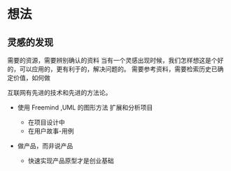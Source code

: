 想法
===========================================================

灵感的发现
-----------------------------------------------------------

需要的资源，需要辨别确认的资料
当有一个灵感出现时候，我们怎样想这是个好的，可以应用的，更有利于的，解决问题的。
需要参考资料，需要检索历史已确定价值，如何做


互联网有先进的技术和先进的方法论。


* 使用 Freemind ,UML 的图形方法 扩展和分析项目

  + 在项目设计中
  + 在用户故事-用例

* 做产品，而非说产品

  + 快速实现产品原型才是创业基础



